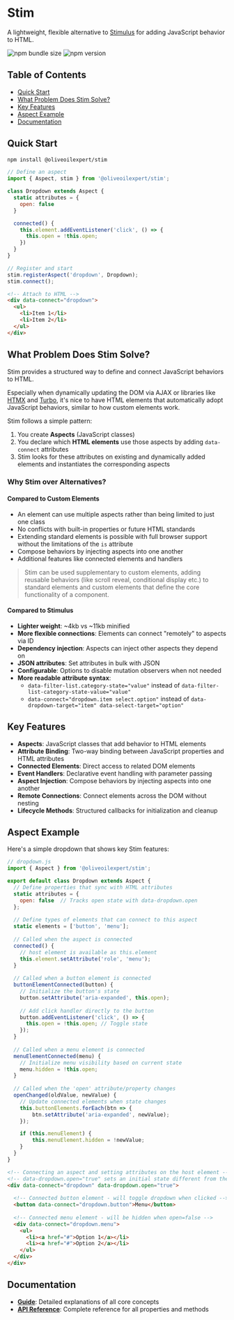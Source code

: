 # Stim

A lightweight, flexible alternative to [Stimulus](https://github.com/hotwired/stimulus) for adding JavaScript behavior to HTML.

![npm bundle size](https://img.shields.io/bundlephobia/minzip/@oliveoilexpert/stim)
![npm version](https://img.shields.io/npm/v/@oliveoilexpert/stim)

## Table of Contents

- [Quick Start](#quick-start)
- [What Problem Does Stim Solve?](#what-problem-does-stim-solve)
- [Key Features](#key-features)
- [Aspect Example](#aspect-example)
- [Documentation](#documentation)

## Quick Start

```bash
npm install @oliveoilexpert/stim
```

```javascript
// Define an aspect
import { Aspect, stim } from '@oliveoilexpert/stim';

class Dropdown extends Aspect {
  static attributes = {
    open: false
  }

  connected() {
    this.element.addEventListener('click', () => {
      this.open = !this.open;
    })
  }
}

// Register and start
stim.registerAspect('dropdown', Dropdown);
stim.connect();
```

```html
<!-- Attach to HTML -->
<div data-connect="dropdown">
  <ul>
    <li>Item 1</li>
    <li>Item 2</li>
  </ul>
</div>
```

## What Problem Does Stim Solve?

Stim provides a structured way to define and connect JavaScript behaviors to HTML.

Especially when dynamically updating the DOM via AJAX or libraries like [HTMX](https://github.com/bigskysoftware/htmx) and [Turbo](https://github.com/hotwired/turbo), it's nice to have HTML elements that automatically adopt JavaScript behaviors, similar to how custom elements work.

Stim follows a simple pattern:

1. You create **Aspects** (JavaScript classes)
2. You declare which **HTML elements** use those aspects by adding `data-connect` attributes
3. Stim looks for these attributes on existing and dynamically added elements and instantiates the corresponding aspects

### Why Stim over Alternatives?

#### Compared to Custom Elements

- An element can use multiple aspects rather than being limited to just one class
- No conflicts with built-in properties or future HTML standards
- Extending standard elements is possible with full browser support without the limitations of the `is` attribute
- Compose behaviors by injecting aspects into one another
- Additional features like connected elements and handlers

>Stim can be used supplementary to custom elements, adding reusable behaviors (like scroll reveal, conditional display etc.) to standard elements and custom elements that define the core functionality of a component.

#### Compared to Stimulus

- **Lighter weight**: ~4kb vs ~11kb minified
- **More flexible connections**: Elements can connect "remotely" to aspects via ID
- **Dependency injection**: Aspects can inject other aspects they depend on
- **JSON attributes**: Set attributes in bulk with JSON
- **Configurable**: Options to disable mutation observers when not needed
- **More readable attribute syntax**:
    - `data-filter-list.category-state="value"` instead of `data-filter-list-category-state-value="value"`
    - `data-connect="dropdown.item select.option"` instead of `data-dropdown-target="item" data-select-target="option"`
  
## Key Features

- **Aspects**: JavaScript classes that add behavior to HTML elements
- **Attribute Binding**: Two-way binding between JavaScript properties and HTML attributes
- **Connected Elements**: Direct access to related DOM elements
- **Event Handlers**: Declarative event handling with parameter passing
- **Aspect Injection**: Compose behaviors by injecting aspects into one another
- **Remote Connections**: Connect elements across the DOM without nesting
- **Lifecycle Methods**: Structured callbacks for initialization and cleanup

## Aspect Example

Here's a simple dropdown that shows key Stim features:

```javascript
// dropdown.js
import { Aspect } from '@oliveoilexpert/stim';

export default class Dropdown extends Aspect {
  // Define properties that sync with HTML attributes
  static attributes = {
    open: false  // Tracks open state with data-dropdown.open
  };
  
  // Define types of elements that can connect to this aspect
  static elements = ['button', 'menu'];
  
  // Called when the aspect is connected
  connected() {
    // host element is available as this.element
    this.element.setAttribute('role', 'menu');
  }
  
  // Called when a button element is connected
  buttonElementConnected(button) {
    // Initialize the button's state
    button.setAttribute('aria-expanded', this.open);
    
    // Add click handler directly to the button
    button.addEventListener('click', () => {
      this.open = !this.open; // Toggle state
    });
  }
  
  // Called when a menu element is connected
  menuElementConnected(menu) {
    // Initialize menu visibility based on current state
    menu.hidden = !this.open;
  }
  
  // Called when the 'open' attribute/property changes
  openChanged(oldValue, newValue) {
    // Update connected elements when state changes
    this.buttonElements.forEach(btn => {
        btn.setAttribute('aria-expanded', newValue);
    });

    if (this.menuElement) {
        this.menuElement.hidden = !newValue;
    }
  }
}
```

```html
<!-- Connecting an aspect and setting attributes on the host element -->
<!-- data-dropdown.open="true" sets an initial state different from the default -->
<div data-connect="dropdown" data-dropdown.open="true">
  
  <!-- Connected button element - will toggle dropdown when clicked -->
  <button data-connect="dropdown.button">Menu</button>
  
  <!-- Connected menu element - will be hidden when open=false -->
  <div data-connect="dropdown.menu">
    <ul>
      <li><a href="#">Option 1</a></li>
      <li><a href="#">Option 2</a></li>
    </ul>
  </div>
</div>
```

## Documentation

- [**Guide**](./docs/guide.md): Detailed explanations of all core concepts
- [**API Reference**](./docs/api-reference.md): Complete reference for all properties and methods
